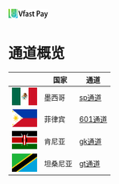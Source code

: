 # <img src="assets/images/vfastlogo.png" height=20> 
# 通道概览

||&nbsp;&nbsp;国家|通道|
|--|-------|------|
|<img src="assets/images/墨西哥.png">|墨西哥|[sp通道](../apis/代收.html)|
|<img src="assets/images/菲律宾.png">|菲律宾|[601通道](../apis/代收(601).html)|
|<img src="assets/images/肯尼亚.png">|肯尼亚|[gk通道](../apis/代收(gk).html)|
|<img src="assets/images/坦桑尼亚.png">|坦桑尼亚|[gt通道](../apis/代收(gt).html)|
